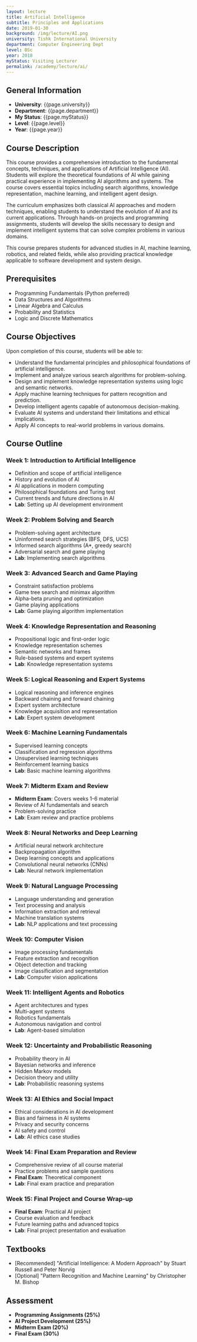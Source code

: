 ```yaml
---
layout: lecture
title: Artificial Intelligence
subtitle: Principles and Applications
date: 2019-01-30
background: /img/lecture/AI.png
university: Tishk International University
department: Computer Engineering Dept
level: BSc
year: 2018
myStatus: Visiting Lecturer
permalink: /academy/lecture/ai/
---
```


## General Information

- **University**: {{page.university}}
- **Department**: {{page.department}}
- **My Status**: {{page.myStatus}}
- **Level**: {{page.level}}
- **Year**: {{page.year}}

## Course Description

This course provides a comprehensive introduction to the fundamental concepts, techniques, and applications of Artificial Intelligence (AI). Students will explore the theoretical foundations of AI while gaining practical experience in implementing AI algorithms and systems. The course covers essential topics including search algorithms, knowledge representation, machine learning, and intelligent agent design.

The curriculum emphasizes both classical AI approaches and modern techniques, enabling students to understand the evolution of AI and its current applications. Through hands-on projects and programming assignments, students will develop the skills necessary to design and implement intelligent systems that can solve complex problems in various domains.

This course prepares students for advanced studies in AI, machine learning, robotics, and related fields, while also providing practical knowledge applicable to software development and system design.

## Prerequisites

- Programming Fundamentals (Python preferred)
- Data Structures and Algorithms
- Linear Algebra and Calculus
- Probability and Statistics
- Logic and Discrete Mathematics

## Course Objectives

Upon completion of this course, students will be able to:

- Understand the fundamental principles and philosophical foundations of artificial intelligence.
- Implement and analyze various search algorithms for problem-solving.
- Design and implement knowledge representation systems using logic and semantic networks.
- Apply machine learning techniques for pattern recognition and prediction.
- Develop intelligent agents capable of autonomous decision-making.
- Evaluate AI systems and understand their limitations and ethical implications.
- Apply AI concepts to real-world problems in various domains.

## Course Outline

### Week 1: Introduction to Artificial Intelligence
- Definition and scope of artificial intelligence
- History and evolution of AI
- AI applications in modern computing
- Philosophical foundations and Turing test
- Current trends and future directions in AI
- **Lab**: Setting up AI development environment

### Week 2: Problem Solving and Search
- Problem-solving agent architecture
- Uninformed search strategies (BFS, DFS, UCS)
- Informed search algorithms (A*, greedy search)
- Adversarial search and game playing
- **Lab**: Implementing search algorithms

### Week 3: Advanced Search and Game Playing
- Constraint satisfaction problems
- Game tree search and minimax algorithm
- Alpha-beta pruning and optimization
- Game playing applications
- **Lab**: Game playing algorithm implementation

### Week 4: Knowledge Representation and Reasoning
- Propositional logic and first-order logic
- Knowledge representation schemes
- Semantic networks and frames
- Rule-based systems and expert systems
- **Lab**: Knowledge representation systems

### Week 5: Logical Reasoning and Expert Systems
- Logical reasoning and inference engines
- Backward chaining and forward chaining
- Expert system architecture
- Knowledge acquisition and representation
- **Lab**: Expert system development

### Week 6: Machine Learning Fundamentals
- Supervised learning concepts
- Classification and regression algorithms
- Unsupervised learning techniques
- Reinforcement learning basics
- **Lab**: Basic machine learning algorithms

### Week 7: Midterm Exam and Review
- **Midterm Exam**: Covers weeks 1-6 material
- Review of AI fundamentals and search
- Problem-solving practice
- **Lab**: Exam review and practice problems

### Week 8: Neural Networks and Deep Learning
- Artificial neural network architecture
- Backpropagation algorithm
- Deep learning concepts and applications
- Convolutional neural networks (CNNs)
- **Lab**: Neural network implementation

### Week 9: Natural Language Processing
- Language understanding and generation
- Text processing and analysis
- Information extraction and retrieval
- Machine translation systems
- **Lab**: NLP applications and text processing

### Week 10: Computer Vision
- Image processing fundamentals
- Feature extraction and recognition
- Object detection and tracking
- Image classification and segmentation
- **Lab**: Computer vision applications

### Week 11: Intelligent Agents and Robotics
- Agent architectures and types
- Multi-agent systems
- Robotics fundamentals
- Autonomous navigation and control
- **Lab**: Agent-based simulation

### Week 12: Uncertainty and Probabilistic Reasoning
- Probability theory in AI
- Bayesian networks and inference
- Hidden Markov models
- Decision theory and utility
- **Lab**: Probabilistic reasoning systems

### Week 13: AI Ethics and Social Impact
- Ethical considerations in AI development
- Bias and fairness in AI systems
- Privacy and security concerns
- AI safety and control
- **Lab**: AI ethics case studies

### Week 14: Final Exam Preparation and Review
- Comprehensive review of all course material
- Practice problems and sample questions
- **Final Exam**: Theoretical component
- **Lab**: Final exam practice and preparation

### Week 15: Final Project and Course Wrap-up
- **Final Exam**: Practical AI project
- Course evaluation and feedback
- Future learning paths and advanced topics
- **Lab**: Final project presentation and evaluation

## Textbooks

- [Recommended] "Artificial Intelligence: A Modern Approach" by Stuart Russell and Peter Norvig
- [Optional] "Pattern Recognition and Machine Learning" by Christopher M. Bishop

## Assessment

- **Programming Assignments (25%)**
- **AI Project Development (25%)**
- **Midterm Exam (20%)**
- **Final Exam (30%)**
